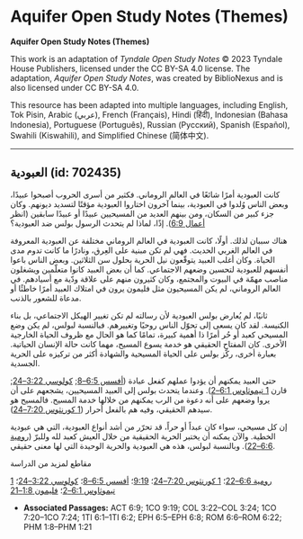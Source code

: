 # Aquifer Open Study Notes (Themes)

**Aquifer Open Study Notes (Themes)**

This work is an adaptation of *Tyndale Open Study Notes* © 2023 Tyndale House Publishers, licensed under the CC BY\-SA 4\.0 license. The adaptation, *Aquifer Open Study Notes*, was created by BiblioNexus and is also licensed under CC BY\-SA 4\.0\.

This resource has been adapted into multiple languages, including English, Tok Pisin, Arabic (عربي), French (Français), Hindi (हिंदी), Indonesian (Bahasa Indonesia), Portuguese (Português), Russian (Русский), Spanish (Español), Swahili (Kiswahili), and Simplified Chinese (简体中文).



--------------------------------

## العبودية (id: 702435)

كانت العبودية أمرًا شائعًا في العالم الروماني. فكثير من أسرى الحروب أصبحوا عبيدًا، وبعض الناس وُلدوا في العبودية، بينما آخرون اختاروا العبودية مؤقتًا لتسديد ديونهم. وكان جزء كبير من السكان، ومن بينهم العديد من المسيحيين عبيدًا أو عبيدًا سابقين (انظر [أعمال 6:9](https://ref.ly/Acts6:9)). إذًا، لماذا لم يتحدث الرسول بولس ضد العبودية؟

هناك سببان لذلك. أولًا، كانت العبودية في العالم الروماني مختلفة عن العبودية المعروفة في العالم الغربي الحديث. فهي لم تكن مبنية على العِرق، ونادرًا ما كانت تدوم مدى الحياة. وكان أغلب العبيد يتوقّعون نيل الحرية بحلول سن الثلاثين. وبعض الناس باعوا أنفسهم للعبودية لتحسين وضعهم الاجتماعي. كما أن بعض العبيد كانوا متعلّمين ويشغلون مناصب مهمّة في البيوت والمجتمع، وكان كثيرون منهم على علاقة ودّية مع أسيادهم. في العالم الروماني، لم يكن المسيحيون مثل فليمون يرون في امتلاك العبيد أمرًا خاطئًا أو مدعاة للشعور بالذنب.

ثانيًا، لم يُعارض بولس العبودية لأن رسالته لم تكن تغيير الهيكل الاجتماعي، بل بناء الكنيسة. لقد كان يسعى إلى تحوّل الناس روحيًا وتغييرهم. فبالنسبة لبولس، لم يكن وضع المسيحي كعبد أو حُر أمرًا ذا أهمية كبيرة، تمامًا كما هو الحال مع ظروف الحياة الخارجية الأخرى. كان المفتاح الحقيقي هو خدمة يسوع المسيح، مهما كانت حالة الإنسان الحياتية. بعبارة أخرى، ركّز بولس على الحياة المسيحية والشهادة أكثر من تركيزه على الحرية الجسدية.

حتى العبيد يمكنهم أن يؤدوا عملهم كفعل عبادة ([أفسس 6:5–8](https://ref.ly/Eph6:5-Eph6:8); [كولوسي 3:22–24](https://ref.ly/Col3:22-Col3:24); قارن [1 تيموثاوس 6:1–2](https://ref.ly/1Tim6:1-1Tim6:2)). وعندما يتحدث بولس إلى العبيد المسيحيين، يشجعهم على أن يروا وضعهم على أنه دعوة من الرب يمكنهم من خلالها خدمة المسيح. فالمسيح هو سيدهم الحقيقي، وفيه هم بالفعل أحرار ([1 كورنثوس 7:20–24](https://ref.ly/1Cor7:20-1Cor7:24)).

إن كل مسيحي، سواء كان عبداً أو حراً، قد تحرّر من أشد أنواع العبودية، التي هي عبودية الخطية. والآن يمكنه أن يختبر الحرية الحقيقية من خلال العيش كعبد لله وللبرّ ([رومية 6:6–22](https://ref.ly/Rom6:6-Rom6:22)). وبالنسبة لبولس، هذه هي العبودية والحرية الوحيدة التي لها معنى حقيقي.

مقاطع لمزيد من الدراسة

[رومية 6:6–22](https://ref.ly/Rom6:6-Rom6:22)؛ [1 كورنثوس 7:20–24](https://ref.ly/1Cor7:20-1Cor7:24)؛ [9:19](https://ref.ly/1Cor9:19)؛ [أفسس 6:5–8](https://ref.ly/Eph6:5-Eph6:8)؛ [كولوسي 3:22–24](https://ref.ly/Col3:22-Col3:24)؛ [1 تيموثاوس 6:1–2](https://ref.ly/1Tim6:1-1Tim6:2)؛ [فليمون 1:8–21](https://ref.ly/Phlm1:8-Phlm1:21)

* **Associated Passages:** ACT 6:9; 1CO 9:19; COL 3:22–COL 3:24; 1CO 7:20–1CO 7:24; 1TI 6:1–1TI 6:2; EPH 6:5–EPH 6:8; ROM 6:6–ROM 6:22; PHM 1:8–PHM 1:21

